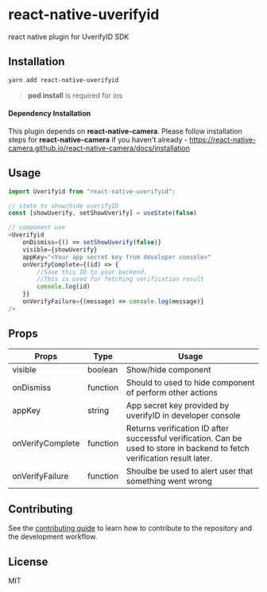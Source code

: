 # react-native-uverifyid

react native plugin for UverifyID SDK

## Installation

```sh
yarn add react-native-uverifyid
```
> **pod install** is required for ios

#### Dependency Installation
This plugin depends on **react-native-camera**. Please follow installation steps for **react-native-camera** if you haven't already - https://react-native-camera.github.io/react-native-camera/docs/installation

## Usage

```js
import Uverifyid from "react-native-uverifyid";

// state to show/hide uverifyID
const [showUverify, setShowUverify] = useState(false)

// component use
<Uverifyid
    onDismiss={() => setShowUverify(false)}
    visible={showUverify}
    appKey="<Your app secret key from developer console>"
    onVerifyComplete={(id) => {
        //Save this ID to your backend.
        //This is used for fetching verification result
        console.log(id)
    }}
    onVerifyFailure={(message) => console.log(message)}
/>
```

## Props
| Props | Type | Usage
|---|---|---
| visible | boolean | Show/hide component
| onDismiss | function | Should to used to hide component of perform other actions
| appKey | string | App secret key provided by uverifyID in developer console
| onVerifyComplete | function | Returns verification ID after successful verification. Can be used to store in backend to fetch verification result later.
| onVerifyFailure | function | Shoulbe be used to alert user that something went wrong

## Contributing

See the [contributing guide](CONTRIBUTING.md) to learn how to contribute to the repository and the development workflow.

## License

MIT

